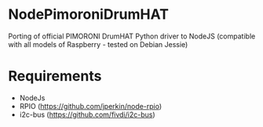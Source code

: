 # NodePimoroniDrumHAT
Porting of official PIMORONI DrumHAT Python driver to NodeJS (compatible with all models of Raspberry - tested on Debian Jessie)

# Requirements
- NodeJs
- RPIO  (https://github.com/jperkin/node-rpio)
- i2c-bus (https://github.com/fivdi/i2c-bus)
